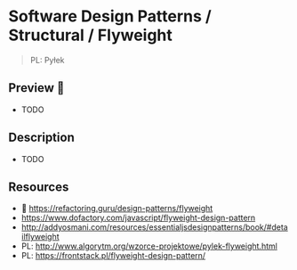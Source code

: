 # Software Design Patterns / Structural / Flyweight

> PL: Pyłek

## Preview 🎉

* TODO

## Description

* TODO

## Resources

* 🚀 <https://refactoring.guru/design-patterns/flyweight>
* <https://www.dofactory.com/javascript/flyweight-design-pattern>
* <http://addyosmani.com/resources/essentialjsdesignpatterns/book/#detailflyweight>
* PL: <http://www.algorytm.org/wzorce-projektowe/pylek-flyweight.html>
* PL: <https://frontstack.pl/flyweight-design-pattern/>
